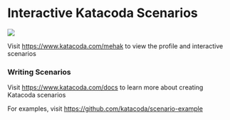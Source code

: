 # Interactive Katacoda Scenarios

[![](http://shields.katacoda.com/katacoda/mehak/count.svg)](https://www.katacoda.com/mehak "Get your profile on Katacoda.com")

Visit https://www.katacoda.com/mehak to view the profile and interactive scenarios

### Writing Scenarios
Visit https://www.katacoda.com/docs to learn more about creating Katacoda scenarios

For examples, visit https://github.com/katacoda/scenario-example
